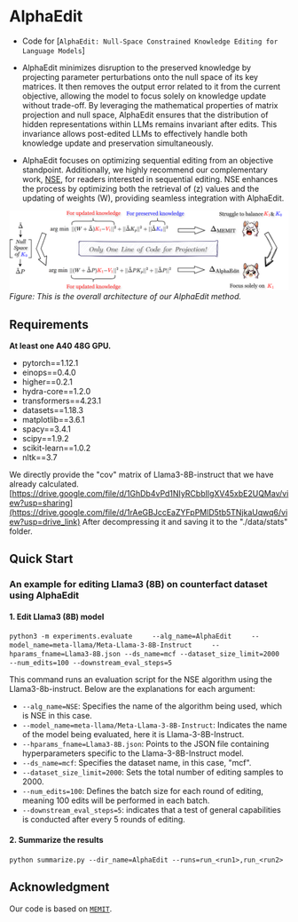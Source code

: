 # AlphaEdit
- Code for [``AlphaEdit: Null-Space Constrained Knowledge Editing for Language Models``]

- AlphaEdit minimizes disruption to the preserved knowledge by projecting parameter perturbations onto the null space of its key matrices. It then removes the output error related to it from the current objective, allowing the model to focus solely on knowledge update without trade-off.  By leveraging the mathematical properties of matrix projection and null space, AlphaEdit ensures that the distribution of hidden representations within LLMs remains invariant after edits. This invariance allows post-edited LLMs to effectively handle both knowledge update and preservation simultaneously.
- AlphaEdit focuses on optimizing sequential editing from an objective standpoint. Additionally, we highly recommend our complementary work, [NSE](https://arxiv.org/abs/2410.04045), for readers interested in sequential editing. NSE enhances the process by optimizing both the retrieval of \(z\) values and the updating of weights \(W\), providing seamless integration with AlphaEdit.

![alt text](resource/alphaedit_fig.png)
*Figure: This is the overall architecture of our AlphaEdit method.*

## Requirements
**At least one A40 48G GPU.**

- pytorch==1.12.1
- einops==0.4.0
- higher==0.2.1
- hydra-core==1.2.0
- transformers==4.23.1
- datasets==1.18.3
- matplotlib==3.6.1
- spacy==3.4.1
- scipy==1.9.2
- scikit-learn==1.0.2
- nltk==3.7

We directly provide the "cov" matrix of Llama3-8B-instruct that we have already calculated. [https://drive.google.com/file/d/1GhDb4vPd1NIyRCbbIlgXV45xbE2UQMav/view?usp=sharing](https://drive.google.com/file/d/1rAeGBJccEaZYFpPMlD5tb5TNjkaUqwq6/view?usp=drive_link)
After decompressing it and saving it to the "./data/stats" folder.
## Quick Start
### An example for editing Llama3 (8B) on counterfact dataset using AlphaEdit
#### 1. Edit Llama3 (8B) model 
 
    python3 -m experiments.evaluate     --alg_name=AlphaEdit     --model_name=meta-llama/Meta-Llama-3-8B-Instruct     --hparams_fname=Llama3-8B.json --ds_name=mcf --dataset_size_limit=2000    --num_edits=100 --downstream_eval_steps=5

This command runs an evaluation script for the NSE algorithm using the Llama3-8b-instruct. Below are the explanations for each argument:

- `--alg_name=NSE`: Specifies the name of the algorithm being used, which is NSE in this case.
- `--model_name=meta-llama/Meta-Llama-3-8B-Instruct`: Indicates the name of the model being evaluated, here it is Llama-3-8B-Instruct.
- `--hparams_fname=Llama3-8B.json`: Points to the JSON file containing hyperparameters specific to the Llama-3-8B-Instruct model.
- `--ds_name=mcf`: Specifies the dataset name, in this case, "mcf".
- `--dataset_size_limit=2000`: Sets the total number of editing samples to 2000.
- `--num_edits=100`: Defines the batch size for each round of editing, meaning 100 edits will be performed in each batch. 
- `--downstream_eval_steps=5`: indicates that a test of general capabilities is conducted after every 5 rounds of editing.
#### 2. Summarize the results

    python summarize.py --dir_name=AlphaEdit --runs=run_<run1>,run_<run2>

## Acknowledgment
Our code is based on  [``MEMIT``](https://github.com/kmeng01/memit.git).

